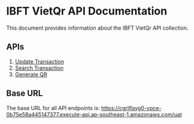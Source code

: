 # IBFT VietQr API Documentation

This document provides information about the IBFT VietQr API collection.

## APIs

1. [Update Transaction](./update-transaction.md)
2. [Search Transaction](./search-transaction.md)
3. [Generate QR](./generate-qr.md)

## Base URL

The base URL for all API endpoints is:
https://cgrllfayg0-vpce-0b75e58a445147377.execute-api.ap-southeast-1.amazonaws.com/uat